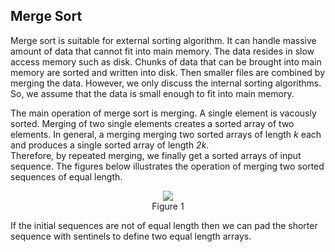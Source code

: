 ## Merge Sort

Merge sort is suitable for external sorting algorithm. It can handle massive amount of data that cannot
fit into main memory. The data resides in slow access memory such as disk. Chunks of data that can be
brought into main memory are sorted and written into disk. Then smaller files are combined by merging
the data. However, we only discuss the internal sorting algorithms. So, we assume that the data is
small enough to fit into main memory.

The main operation of merge sort is merging. A single element is vacously sorted. Merging of
two single elements  creates a sorted array of two elements. In general, a merging merging two 
sorted arrays of length <i>k</i> each and produces a single sorted array of length <i>2k</i>.  
Therefore, by repeated merging, we finally get a sorted arrays of input sequence. The figures below
illustrates the operation of merging two sorted sequences of equal length.
<p style="text-align:center">
  <img src="../images/mergeSortExample.png"><br>
  Figure 1
</p>
If the initial sequences are not of equal length then we can pad the shorter sequence with sentinels
to define two equal length arrays. 
  
 
